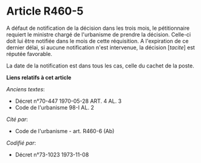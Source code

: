 # Article R460-5

A défaut de notification de la décision dans les trois mois, le pétitionnaire requiert le ministre chargé de l'urbanisme de
prendre la décision. Celle-ci doit lui être notifiée dans le mois de cette réquisition. A l'expiration de ce dernier délai,
si aucune notification n'est intervenue, la décision [*tacite*] est réputée favorable.

La date de la notification est dans tous les cas, celle du cachet de la poste.

**Liens relatifs à cet article**

_Anciens textes_:

  - Décret n°70-447 1970-05-28 ART. 4 AL. 3
  - Code de l'urbanisme 98-I AL. 2

_Cité par_:

  - Code de l'urbanisme - art. R460-6 (Ab)

_Codifié par_:

  - Décret n°73-1023 1973-11-08
